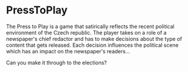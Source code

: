 # PressToPlay
The Press to Play is a game that satirically reflects the recent political environment of the Czech republic.
The player takes on a role of a newspaper's chief redactor and has to make decisions about the type of content that gets released.
Each decision influences the political scene which has an impact on the newspaper's readers...

Can you make it through to the elections?
